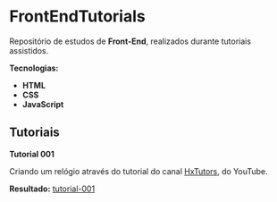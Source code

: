 # FrontEndTutorials

Repositório de estudos de **Front-End**, realizados durante tutoriais assistidos.

**Tecnologias:**

* **HTML**
* **CSS**
* **JavaScript**

## Tutoriais

**Tutorial 001**

Criando um relógio através do tutorial do canal [HxTutors](https://www.youtube.com/channel/UC-KV2g7wDXFPLqEFan4oeBQ), do YouTube.

**Resultado:** [tutorial-001](https://github.com/JesseLopesTI/FrontEndTutorials/tree/master/tutorial-001)
